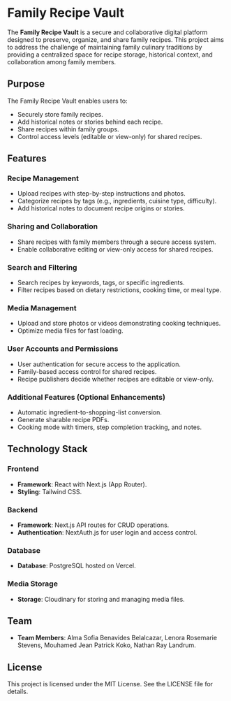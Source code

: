 
# Family Recipe Vault

The **Family Recipe Vault** is a secure and collaborative digital platform designed to preserve, organize, and share family recipes. This project aims to address the challenge of maintaining family culinary traditions by providing a centralized space for recipe storage, historical context, and collaboration among family members.

## Purpose

The Family Recipe Vault enables users to:

- Securely store family recipes.
- Add historical notes or stories behind each recipe.
- Share recipes within family groups.
- Control access levels (editable or view-only) for shared recipes.

## Features

### Recipe Management

- Upload recipes with step-by-step instructions and photos.
- Categorize recipes by tags (e.g., ingredients, cuisine type, difficulty).
- Add historical notes to document recipe origins or stories.

### Sharing and Collaboration

- Share recipes with family members through a secure access system.
- Enable collaborative editing or view-only access for shared recipes.

### Search and Filtering

- Search recipes by keywords, tags, or specific ingredients.
- Filter recipes based on dietary restrictions, cooking time, or meal type.

### Media Management

- Upload and store photos or videos demonstrating cooking techniques.
- Optimize media files for fast loading.

### User Accounts and Permissions

- User authentication for secure access to the application.
- Family-based access control for shared recipes.
- Recipe publishers decide whether recipes are editable or view-only.

### Additional Features (Optional Enhancements)

- Automatic ingredient-to-shopping-list conversion.
- Generate sharable recipe PDFs.
- Cooking mode with timers, step completion tracking, and notes.

## Technology Stack

### Frontend

- **Framework**: React with Next.js (App Router).
- **Styling**: Tailwind CSS.

### Backend

- **Framework**: Next.js API routes for CRUD operations.
- **Authentication**: NextAuth.js for user login and access control.

### Database

- **Database**: PostgreSQL hosted on Vercel.

### Media Storage

- **Storage**: Cloudinary for storing and managing media files.

## Team

- **Team Members**: Alma Sofia Benavides Belalcazar, Lenora Rosemarie Stevens, Mouhamed Jean Patrick Koko, Nathan Ray Landrum.

## License

This project is licensed under the MIT License. See the LICENSE file for details.
